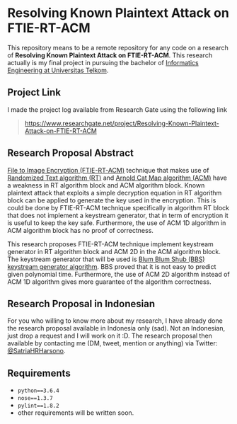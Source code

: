 # Resolving Known Plaintext Attack on FTIE-RT-ACM
This repository means to be a remote repository for any code on a research of **Resolving Known Plaintext Attack on FTIE-RT-ACM**.
This research actually is my final project in pursuing the bachelor of [Informatics Engineering at Universitas Telkom](http://bif.telkomuniversity.ac.id/).

## Project Link
I made the project log available from Research Gate using the following link
> https://www.researchgate.net/project/Resolving-Known-Plaintext-Attack-on-FTIE-RT-ACM

## Research Proposal Abstract
[File to Image Encryption (FTIE-RT-ACM)](https://www.researchgate.net/publication/320087595_File_To_Image_Encryption_FTIE_Menggunakan_Algoritma_Randomized_Text_Dan_Arnold_Cat_Map_ACM_Untuk_Keamanan_Transmisi_Data_Digital) technique that makes use of
[Randomized Text algorithm (RT)](https://s3.amazonaws.com/academia.edu.documents/46998494/Randomized_Text_Encryption_a_New_Dimensi20160704-24345-9laysm.pdf?AWSAccessKeyId=AKIAIWOWYYGZ2Y53UL3A&Expires=1515661445&Signature=GGievOHY%2FRvQcBoILP5nWSizts0%3D&response-content-disposition=inline%3B%20filename%3DRandomized_Text_Encryption_a_New_Dimensi.pdf)
and [Arnold Cat Map algorithm (ACM)](https://en.wikipedia.org/wiki/Arnold%27s_cat_map)
have a weakness in RT algorithm block and ACM algorithm block.
Known plaintext attack that exploits a simple decryption equation
in RT algorithm block can be applied to generate the key used in the encryption.
This is could be done by FTIE-RT-ACM technique specifically in algorithm RT block
that does not implement a keystream generator, that in term of encryption it is useful
to keep the key safe.
Furthermore, the use of ACM 1D algorithm in ACM algorithm block has no proof of correctness.

This research proposes FTIE-RT-ACM technique implement keystream generator in
RT algorithm block and ACM 2D in the ACM algorithm block.
The keystream generator that will be used is [Blum Blum Shub (BBS) keystream generator algorithm](https://en.wikipedia.org/wiki/Blum_Blum_Shub).
BBS proved that it is not easy to predict given polynomial time.
Furthermore, the use of ACM 2D algorithm instead of ACM 1D algorithm gives more guarantee of
the algorithm correctness.

## Research Proposal in Indonesian
For you who willing to know more about my research, I have already done the research proposal available in Indonesia only (sad).
Not an Indonesian, just drop a request and I will work on it :D.
The research proposal then available by contacting me (DM, tweet, mention or anything) via Twitter: [@SatriaHRHarsono](https://twitter.com/SatriaHRHarsono).

## Requirements
- `python==3.6.4`
- `nose==1.3.7`
- `pylint==1.8.2`
- other requirements will be written soon.
